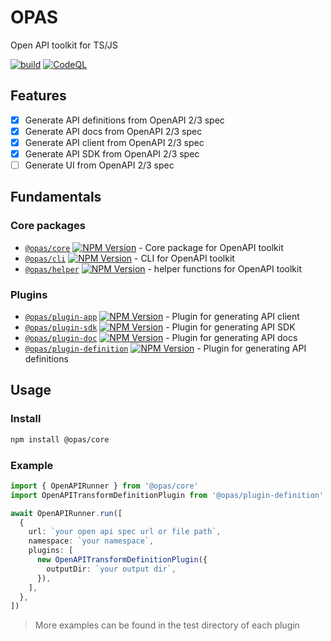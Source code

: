 # OPAS

Open API toolkit for TS/JS

[![build](https://github.com/kagawagao/opas/actions/workflows/build.yml/badge.svg)](https://github.com/kagawagao/opas/actions/workflows/build.yml) [![CodeQL](https://github.com/kagawagao/opas/actions/workflows/codeql-analysis.yml/badge.svg)](https://github.com/kagawagao/opas/actions/workflows/codeql-analysis.yml)

## Features

- [x] Generate API definitions from OpenAPI 2/3 spec
- [x] Generate API docs from OpenAPI 2/3 spec
- [x] Generate API client from OpenAPI 2/3 spec
- [x] Generate API SDK from OpenAPI 2/3 spec
- [ ] Generate UI from OpenAPI 2/3 spec

## Fundamentals

### Core packages

- [`@opas/core`](./packages/core) [![NPM Version](https://img.shields.io/npm/v/%40opas%2Fcore)](https://www.npmjs.com/package/@opas/core) - Core package for OpenAPI toolkit
- [`@opas/cli`](./packages/cli/) [![NPM Version](https://img.shields.io/npm/v/%40opas%2Fcli)](https://www.npmjs.com/package/@opas/cli) - CLI for OpenAPI toolkit
- [`@opas/helper`](./packages/helper) [![NPM Version](https://img.shields.io/npm/v/%40opas%2Fhelper)](https://www.npmjs.com/package/@opas/helper) - helper functions for OpenAPI toolkit

### Plugins

- [`@opas/plugin-app`](./plugins/app) [![NPM Version](https://img.shields.io/npm/v/%40opas%2Fplugin-app)](https://www.npmjs.com/package/@opas/plugin-app) - Plugin for generating API client
- [`@opas/plugin-sdk`](./plugins/sdk) [![NPM Version](https://img.shields.io/npm/v/%40opas%2Fplugin-sdk)](https://www.npmjs.com/package/@opas/plugin-sdk) - Plugin for generating API SDK
- [`@opas/plugin-doc`](./plugins/doc) [![NPM Version](https://img.shields.io/npm/v/%40opas%2Fplugin-doc)](https://www.npmjs.com/package/@opas/plugin-doc) - Plugin for generating API docs
- [`@opas/plugin-definition`](./plugins/definition) [![NPM Version](https://img.shields.io/npm/v/%40opas%2Fplugin-definition)](https://www.npmjs.com/package/@opas/plugin-definition) - Plugin for generating API definitions

## Usage

### Install

```bash
npm install @opas/core
```

### Example

```typescript
import { OpenAPIRunner } from '@opas/core'
import OpenAPITransformDefinitionPlugin from '@opas/plugin-definition'

await OpenAPIRunner.run([
  {
    url: `your open api spec url or file path`,
    namespace: `your namespace`,
    plugins: [
      new OpenAPITransformDefinitionPlugin({
        outputDir: `your output dir`,
      }),
    ],
  },
])
```

> More examples can be found in the test directory of each plugin
